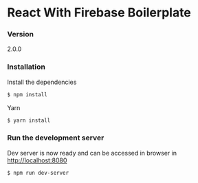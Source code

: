 # React With Firebase Boilerplate

### Version
2.0.0


### Installation

Install the dependencies 

```sh
$ npm install
```
Yarn
```sh
$ yarn install
```


### Run the development server
Dev server is now ready and can be accessed in browser in <http://localhost:8080>

```sh
$ npm run dev-server
```
